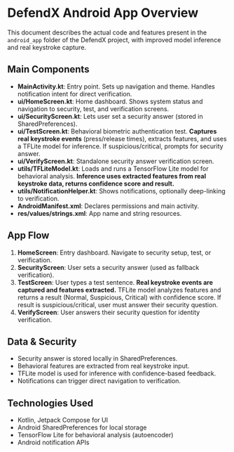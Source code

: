 
# DefendX Android App Overview

This document describes the actual code and features present in the `android_app` folder of the DefendX project, with improved model inference and real keystroke capture.

## Main Components

- **MainActivity.kt**: Entry point. Sets up navigation and theme. Handles notification intent for direct verification.
- **ui/HomeScreen.kt**: Home dashboard. Shows system status and navigation to security, test, and verification screens.
- **ui/SecurityScreen.kt**: Lets user set a security answer (stored in SharedPreferences).
- **ui/TestScreen.kt**: Behavioral biometric authentication test. **Captures real keystroke events** (press/release times), extracts features, and uses a TFLite model for inference. If suspicious/critical, prompts for security answer.
- **ui/VerifyScreen.kt**: Standalone security answer verification screen.
- **utils/TFLiteModel.kt**: Loads and runs a TensorFlow Lite model for behavioral analysis. **Inference uses extracted features from real keystroke data, returns confidence score and result.**
- **utils/NotificationHelper.kt**: Shows notifications, optionally deep-linking to verification.
- **AndroidManifest.xml**: Declares permissions and main activity.
- **res/values/strings.xml**: App name and string resources.

## App Flow

1. **HomeScreen**: Entry dashboard. Navigate to security setup, test, or verification.
2. **SecurityScreen**: User sets a security answer (used as fallback verification).
3. **TestScreen**: User types a test sentence. **Real keystroke events are captured and features extracted.** TFLite model analyzes features and returns a result (Normal, Suspicious, Critical) with confidence score. If result is suspicious/critical, user must answer their security question.
4. **VerifyScreen**: User answers their security question for identity verification.

## Data & Security

- Security answer is stored locally in SharedPreferences.
- Behavioral features are extracted from real keystroke input.
- TFLite model is used for inference with confidence-based feedback.
- Notifications can trigger direct navigation to verification.

## Technologies Used

- Kotlin, Jetpack Compose for UI
- Android SharedPreferences for local storage
- TensorFlow Lite for behavioral analysis (autoencoder)
- Android notification APIs


